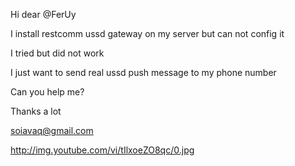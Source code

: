 Hi dear @FerUy

I install restcomm ussd gateway on my server but can not config it

I tried but did not work

I just want to send real ussd push message to my phone number

Can you help me?

Thanks a lot

soiavaq@gmail.com

http://img.youtube.com/vi/tIlxoeZO8qc/0.jpg
